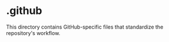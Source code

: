 # .github  

This directory contains GitHub-specific files that standardize the repository's workflow.  
